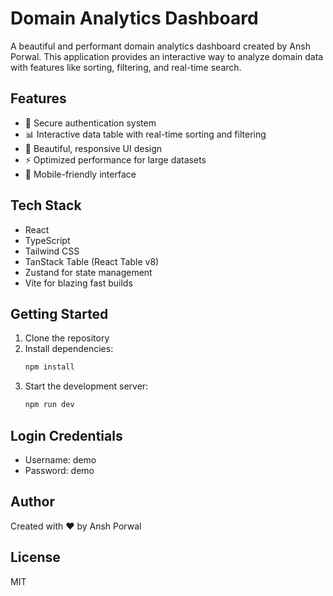 # Domain Analytics Dashboard

A beautiful and performant domain analytics dashboard created by Ansh Porwal. This application provides an interactive way to analyze domain data with features like sorting, filtering, and real-time search.

## Features

- 🔐 Secure authentication system
- 📊 Interactive data table with real-time sorting and filtering
- 🎨 Beautiful, responsive UI design
- ⚡ Optimized performance for large datasets
- 📱 Mobile-friendly interface

## Tech Stack

- React
- TypeScript
- Tailwind CSS
- TanStack Table (React Table v8)
- Zustand for state management
- Vite for blazing fast builds

## Getting Started

1. Clone the repository
2. Install dependencies:
   ```bash
   npm install
   ```
3. Start the development server:
   ```bash
   npm run dev
   ```

## Login Credentials

- Username: demo
- Password: demo

## Author

Created with ❤️ by Ansh Porwal

## License

MIT
